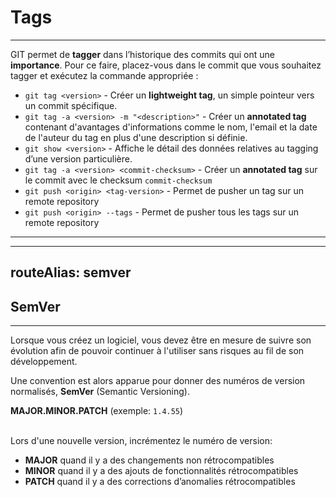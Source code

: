 # Tags
<Hr />

GIT permet de **tagger** dans l’historique des commits qui ont une **importance**. Pour ce faire, placez-vous dans le commit que vous souhaitez tagger et exécutez la commande appropriée :

<v-clicks>

* `git tag <version>` - Créer un **lightweight tag**, un simple pointeur vers un commit spécifique.
* `git tag -a <version> -m "<description>"` - Créer un **annotated tag** contenant d'avantages d'informations comme le nom, l'email et la date de l'auteur du tag en plus d'une description si définie.
* `git show <version>` - Affiche le détail des données relatives au tagging d’une version particulière.
* `git tag -a <version> <commit-checksum>` - Créer un **annotated tag** sur le commit avec le checksum `commit-checksum`
* `git push <origin> <tag-version>` - Permet de pusher un tag sur un remote repository
* `git push <origin> --tags` - Permet de pusher tous les tags sur un remote repository
</v-clicks>

---

---
routeAlias: semver
---

<Breadcrumbs />

## SemVer
<Hr />

Lorsque vous créez un logiciel, vous devez être en mesure de suivre son évolution afin de pouvoir continuer à l'utiliser sans risques au fil de son développement.

Une convention est alors apparue pour donner des numéros de version normalisés, **SemVer** (Semantic Versioning).

<p class="text-center">

**MAJOR.MINOR.PATCH** (exemple: `1.4.55`)
</p>

<br />

<v-click>
Lors d'une nouvelle version, incrémentez le numéro de version:
</v-click>

<v-clicks>

* **MAJOR** quand il y a des changements non rétrocompatibles
* **MINOR** quand il y a des ajouts de fonctionnalités rétrocompatibles
* **PATCH** quand il y a des corrections d’anomalies rétrocompatibles
</v-clicks>
